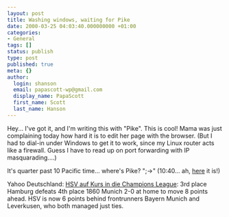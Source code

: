 ```yaml
---
layout: post
title: Washing windows, waiting for Pike
date: 2000-03-25 04:03:40.000000000 +01:00
categories:
- General
tags: []
status: publish
type: post
published: true
meta: {}
author:
  login: shanson
  email: papascott-wp@gmail.com
  display_name: PapaScott
  first_name: Scott
  last_name: Hanson
---
```

<p>Hey... I've got it, and I'm writing this with "Pike". This is cool! Mama was just complaining today how hard it is to edit her page with the browser. (But I had to dial-in under Windows to get it to work, since my Linux router acts like a firewall. Guess I have to read up on port forwarding with IP masquarading....)</p>
<p>It's quarter past 10 Pacific time... where's Pike? ";->" (10:40... ah, <a href="http://pikebeta.userland.com">here</a> it is!)</p>
<p>Yahoo Deutschland: <a href="http://de.sports.yahoo.com/000325/6/no1z.html">HSV auf Kurs in die Champions League</a>:  3rd place Hamburg defeats 4th place 1860 Munich 2-0 at home to move 8 points ahead. HSV is now 6 points behind frontrunners Bayern Munich and Leverkusen, who both managed just ties.</p>

